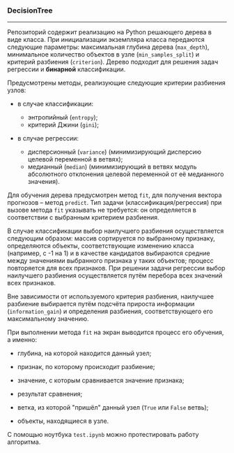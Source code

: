 ### DecisionTree
---

Репозиторий содержит реализацию на Python решающего дерева в виде класса. При инициализации экземпляра класса передаются следующие параметры: максимальная глубина дерева (`max_depth`), минимальное количество объектов в узле (`min_samples_split`) и критерий разбиения (`criterion`). Дерево подходит для решения задач регрессии и **бинарной** классификации.

Предусмотрены методы, реализующие следующие критерии разбиения узлов:

- в случае классификации:

    - энтропийный (`entropy`);
    - критерий Джини (`gini`);
- в случае регрессии:

    - дисперсионный (`variance`) (минимизирующий дисперсию целевой переменной в ветвях);
    - медианный (`median`) (минимизирующий в ветвях модуль абсолютного отклонения целевой переменной от её медианного значения).
    
Для обучения дерева предусмотрен метод `fit`, для получения вектора прогнозов – метод `predict`. Тип задачи (классификация/регрессия) при вызове метода `fit` указывать не требуется: он определяется в соответствии с выбранным критерием разбиения.

В случае классификации выбор наилучшего разбиения осуществляется следующим образом: массив сортируется по выбранному признаку, определяются объекты, соответствующие изменению класса (например, с -1 на 1) и в качестве кандидатов выбираются средние между значениями выбранного признака у таких объектов; процесс повторяется для всех признаков. При решении задачи регрессии выбор наилучшего разбиения осуществляется путём перебора всех значений всех признаков. 

Вне зависимости от используемого критерия разбиения, наилучшее разбиение выбирается путём подсчёта прироста информации (`information_gain`) и определения разбиения, соответствующего его максимальному значению.

При выполнении метода `fit` на экран выводится процесс его обучения, а именно:

- глубина, на которой находится данный узел;

- признак, по которому происходит разбиение;

- значение, с которым сравнивается значение признака;

- результат сравнения;

- ветка, из которой "пришёл" данный узел (`True` или `False` ветвь);

- объекты, находящиеся в узле.

С помощью ноутбука `test.ipynb` можно протестировать работу алгоритма.
